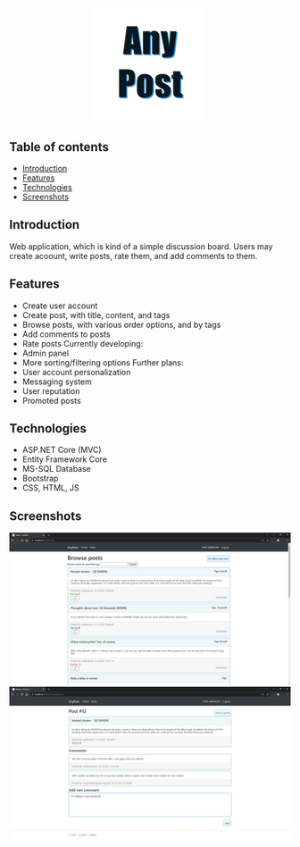 <h1 align="center">
 <img src="./anypostlogo.png" alt="AnyPost Logo"/>
</h1>

## Table of contents
* [Introduction](#introduction)
* [Features](#features)
* [Technologies](#technologies)
* [Screenshots](#screenshots)

## Introduction
Web application, which is kind of a simple discussion board. Users may create acoount, write posts, rate them, and add comments to them.

## Features
* Create user account
* Create post, with title, content, and tags
* Browse posts, with various order options, and by tags
* Add comments to posts
* Rate posts
Currently developing:
* Admin panel
* More sorting/filtering options
Further plans:
* User account personalization
* Messaging system
* User reputation
* Promoted posts

## Technologies
* ASP.NET Core (MVC)
* Entity Framework Core
* MS-SQL Database
* Bootstrap
* CSS, HTML, JS

## Screenshots
<p align="center">
 <img src="./anypostv011.jpg" alt="Screenshot form AnyPost application"/>
 <img src="./anypostv011ca.jpg" alt="Screenshot form AnyPost application"/>
</p>
